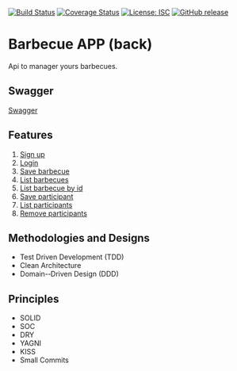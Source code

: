 [![Build Status](https://travis-ci.org/luanlazz/barbecue-app-back.svg?branch=master)](https://travis-ci.org/luanlazz/barbecue-app-back)
[![Coverage Status](https://coveralls.io/repos/github/luanlazz/barbecue-app-back/badge.svg?branch=master)](https://coveralls.io/github/luanlazz/barbecue-app-back?branch=master)
[![License: ISC](https://img.shields.io/badge/License-ISC-blue.svg)](https://opensource.org/licenses/ISC)
[![GitHub release](https://img.shields.io/badge/dynamic/json?color=blue&label=release&prefix=v&query=version&suffix=updated&url=https%3A%2F%2Fraw.githubusercontent.com%2Fluanlazz%2Fbarbecue-app-back%2Fmaster%2Fpackage.json)](https://github.com/luanlazz/barbecue-app-back/releases)


# **Barbecue APP (back)**

Api to manager yours barbecues.

## Swagger

[Swagger](https://barbecue-back.herokuapp.com/api-docs/)

## Features

1. [Sign up](./requirements/signup.md)
2. [Login](./requirements/login.md)
3. [Save barbecue](./requirements/save-barbecue.md)
4. [List barbecues](./requirements/list-barbecues.md)
5. [List barbecue by id](./requirements/list-barbecue-by-id.md)
6. [Save participant](./requirements/save-participant.md)
7. [List participants](./requirements/list-participants.md)
8. [Remove participants](./requirements/remove-participant.md)

## Methodologies and Designs

* Test Driven Development (TDD)
* Clean Architecture
* Domain-‐Driven Design (DDD)

## Principles

* SOLID
* SOC
* DRY
* YAGNI
* KISS
* Small Commits
